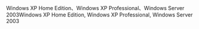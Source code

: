 <span data-ttu-id="756bd-101">Windows XP Home Edition、Windows XP Professional、Windows Server 2003</span><span class="sxs-lookup"><span data-stu-id="756bd-101">Windows XP Home Edition, Windows XP Professional, Windows Server 2003</span></span>